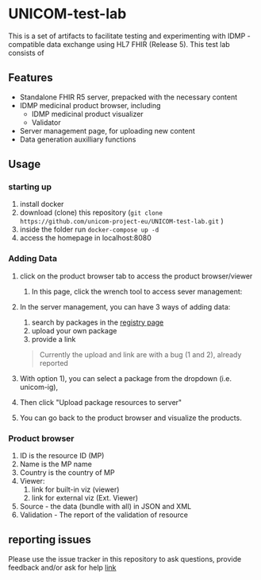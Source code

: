 # UNICOM-test-lab

This is a set of artifacts to facilitate testing and experimenting with IDMP -compatible data exchange using HL7 FHIR (Release 5).
This test lab consists of

## Features
* Standalone FHIR R5 server, prepacked with the necessary content
* IDMP medicinal product browser, including
  * IDMP medicinal product visualizer
  * Validator
* Server management page, for uploading new content
* Data generation auxilliary functions

## Usage

### starting up
1. install docker
2. download (clone) this repository (`git clone https://github.com/unicom-project-eu/UNICOM-test-lab.git` )
3. inside the folder run ```docker-compose up -d```
4. access the homepage in localhost:8080



### Adding Data
1. click on the product browser tab to access the product browser/viewer
   1. In this page, click the wrench tool to access sever management:
2. In the server management, you can have 3 ways of adding data:
   1. search by packages in the [registry page](http://fhir.org/guides/registry/)
   2. upload your own package
   3. provide a link
   > Currently the upload and link are with a bug (1 and 2), already reported
   
3. With option 1), you can select a package from the dropdown (i.e. unicom-ig), 
4. Then click "Upload package resources to server"
5. You can go back to the product browser and visualize the products.


### Product browser

1. ID is the resource ID (MP)
2. Name is the MP name
3. Country is the country of MP
4. Viewer:
   1. link for built-in viz (viewer)
   2. link for external viz (Ext. Viewer)
5. Source - the data (bundle with all) in JSON and XML
6. Validation - The report of the validation of resource 


## reporting issues

Please use the issue tracker in this repository to ask questions, provide feedback and/or ask for help
[link](https://github.com/unicom-project-eu/UNICOM-test-lab/issues)

